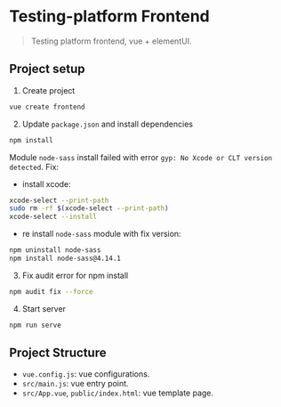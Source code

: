 # Testing-platform Frontend

> Testing platform frontend, vue + elementUI.

## Project setup

1. Create project

```sh
vue create frontend
```

2. Update `package.json` and install dependencies

```sh
npm install
```

Module `node-sass` install failed with error `gyp: No Xcode or CLT version detected`. Fix:

- install xcode:

```sh
xcode-select --print-path
sudo rm -rf $(xcode-select --print-path)
xcode-select --install
```

- re install `node-sass` module with fix version:

```sh
npm uninstall node-sass
npm install node-sass@4.14.1
```

3. Fix audit error for npm install

```sh
npm audit fix --force
```

4. Start server

```sh
npm run serve
```

## Project Structure

- `vue.config.js`: vue configurations.
- `src/main.js`: vue entry point.
- `src/App.vue`, `public/index.html`: vue template page.

